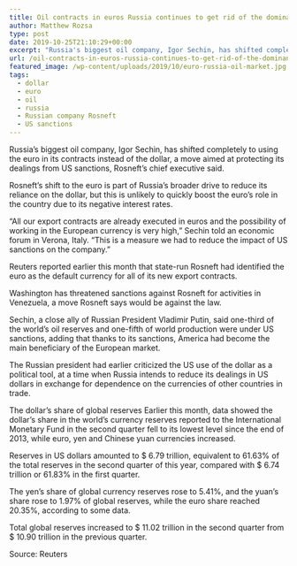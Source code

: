 ```yaml
---
title: Oil contracts in euros Russia continues to get rid of the dominance of the dollar
author: Matthew Rozsa
type: post
date: 2019-10-25T21:10:29+00:00
excerpt: "Russia's biggest oil company, Igor Sechin, has shifted completely to using the euro in its contracts instead of the dollar, a move aimed at protecting its dealings from US sanctions, Rosneft's chief executive said."
url: /oil-contracts-in-euros-russia-continues-to-get-rid-of-the-dominance-of-the-dollar/
featured_image: /wp-content/uploads/2019/10/euro-russia-oil-market.jpg
tags:
  - dollar
  - euro
  - oil
  - russia
  - Russian company Rosneft
  - US sanctions
---
```


  Russia&#8217;s biggest oil company, Igor Sechin, has shifted completely to using the euro in its contracts instead of the dollar, a move aimed at protecting its dealings from US sanctions, Rosneft&#8217;s chief executive said.



  Rosneft&#8217;s shift to the euro is part of Russia&#8217;s broader drive to reduce its reliance on the dollar, but this is unlikely to quickly boost the euro&#8217;s role in the country due to its negative interest rates.



  &#8220;All our export contracts are already executed in euros and the possibility of working in the European currency is very high,&#8221; Sechin told an economic forum in Verona, Italy. &#8220;This is a measure we had to reduce the impact of US sanctions on the company.&#8221;



  Reuters reported earlier this month that state-run Rosneft had identified the euro as the default currency for all of its new export contracts.



  Washington has threatened sanctions against Rosneft for activities in Venezuela, a move Rosneft says would be against the law.



  Sechin, a close ally of Russian President Vladimir Putin, said one-third of the world&#8217;s oil reserves and one-fifth of world production were under US sanctions, adding that thanks to its sanctions, America had become the main beneficiary of the European market.



  The Russian president had earlier criticized the US use of the dollar as a political tool, at a time when Russia intends to reduce its dealings in US dollars in exchange for dependence on the currencies of other countries in trade.



  The dollar&#8217;s share of global reserves Earlier this month, data showed the dollar&#8217;s share in the world&#8217;s currency reserves reported to the International Monetary Fund in the second quarter fell to its lowest level since the end of 2013, while euro, yen and Chinese yuan currencies increased.



  Reserves in US dollars amounted to $ 6.79 trillion, equivalent to 61.63% of the total reserves in the second quarter of this year, compared with $ 6.74 trillion or 61.83% in the first quarter.



  The yen&#8217;s share of global currency reserves rose to 5.41%, and the yuan&#8217;s share rose to 1.97% of global reserves, while the euro share reached 20.35%, according to some data.



  Total global reserves increased to $ 11.02 trillion in the second quarter from $ 10.90 trillion in the previous quarter.



  Source: Reuters

